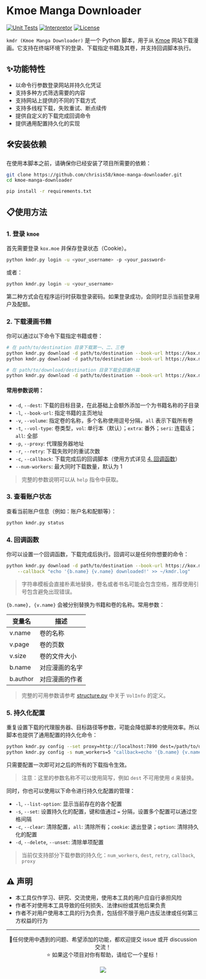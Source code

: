 # Kmoe Manga Downloader

[![Unit Tests](https://github.com/chrisis58/kmdr/actions/workflows/unit-test.yml/badge.svg)](https://github.com/chrisis58/kmdr/actions/workflows/unit-test.yml) [![Interpretor](https://img.shields.io/badge/python-3.9+-blue)](https://www.python.org/) [![License](https://img.shields.io/badge/License-MIT-green)](https://github.com/chrisis58/kmdr/blob/main/LICENSE)

`kmdr (Kmoe Manga Downloader)` 是一个 Python 脚本，用于从 [Kmoe](https://kox.moe/) 网站下载漫画。它支持在终端环境下的登录、下载指定书籍及其卷，并支持回调脚本执行。

## ✨功能特性

- 以命令行参数登录网站并持久化凭证
- 支持多种方式筛选需要的内容
- 支持网站上提供的不同的下载方式
- 支持多线程下载，失败重试、断点续传
- 提供自定义的下载完成回调命令
- 提供通用配置持久化的实现

## 🛠️安装依赖

在使用本脚本之前，请确保你已经安装了项目所需要的依赖：

```bash
git clone https://github.com/chrisis58/kmoe-manga-downloader.git
cd kmoe-manga-downloader

pip install -r requirements.txt
```

## 📋使用方法

### 1. 登录 `kmoe`

首先需要登录 `kox.moe` 并保存登录状态（Cookie）。

```bash
python kmdr.py login -u <your_username> -p <your_password>
```

或者：

```bash
python kmdr.py login -u <your_username>
```

第二种方式会在程序运行时获取登录密码。如果登录成功，会同时显示当前登录用户及配额。

### 2. 下载漫画书籍

你可以通过以下命令下载指定书籍或卷：

```bash
# 在 path/to/destination 目录下载第一、二、三卷
python kmdr.py download -d path/to/destination --book-url https://kox.moe/c/50076.htm --volume 1,2,3
python kmdr.py download -d path/to/destination --book-url https://kox.moe/c/50076.htm -v 1-3
```

```bash
# 在 path/to/download/destination 目录下载全部番外篇
python kmdr.py download -d path/to/destination --book-url https://kox.moe/c/50076.htm --vol-type extra -v all
```

#### 常用参数说明：

- `-d`, `--dest`: 下载的目标目录，在此基础上会额外添加一个为书籍名称的子目录
- `-l`, `--book-url`: 指定书籍的主页地址
- `-v`, `--volume`: 指定卷的名称，多个名称使用逗号分隔，`all` 表示下载所有卷
- `-t`, `--vol-type`: 卷类型，`vol`: 单行本（默认）；`extra`: 番外；`seri`: 连载话；`all`: 全部
- `-p`, `--proxy`: 代理服务器地址
- `-r`, `--retry`: 下载失败时的重试次数
- `-c`, `--callback`: 下载完成后的回调脚本（使用方式详见 [4. 回调函数](https://github.com/chrisis58/kmoe-manga-downlaoder?tab=readme-ov-file#4-%E5%9B%9E%E8%B0%83%E5%87%BD%E6%95%B0)）
- `--num-workers`: 最大同时下载数量，默认为 1

> 完整的参数说明可以从 `help` 指令中获取。

### 3. 查看账户状态

查看当前账户信息（例如：账户名和配额等）：

```bash
python kmdr.py status
```

### 4. 回调函数

你可以设置一个回调函数，下载完成后执行。回调可以是任何你想要的命令：

```bash
python kmdr.py download -d path/to/destination --book-url https://kox.moe/c/50076.htm -v 1-3 \
	--callback "echo '{b.name} {v.name} downloaded!' >> ~/kmdr.log"
```

> 字符串模板会直接朴素地替换，卷名或者书名可能会包含空格，推荐使用引号包含避免出现错误。

`{b.name}, {v.name}` 会被分别替换为书籍和卷的名称。常用参数：

| 变量名   | 描述           |
| -------- | -------------- |
| v.name   | 卷的名称       |
| v.page   | 卷的页数       |
| v.size   | 卷的文件大小   |
| b.name   | 对应漫画的名字 |
| b.author | 对应漫画的作者 |

> 完整的可用参数请参考 [structure.py](https://github.com/chrisis58/kmdr/blob/main/core/structure.py#L11) 中关于 `VolInfo` 的定义。

### 5. 持久化配置

重复设置下载的代理服务器、目标路径等参数，可能会降低脚本的使用效率。所以脚本也提供了通用配置的持久化命令：

```bash
python kmdr.py config --set proxy=http://localhost:7890 dest=/path/to/destination
python kmdr.py config -s num_workers=5 "callback=echo '{b.name} {v.name} downloaded!' >> ~/kmdr.log"
```

只需要配置一次即可对之后的所有的下载指令生效。

> 注意：这里的参数名称不可以使用简写，例如 `dest` 不可用使用 `d` 来替换。

同时，你也可以使用以下命令进行持久化配置的管理：

- `-l`, `--list-option`: 显示当前存在的各个配置
- `-s`, `--set`: 设置持久化的配置，键和值通过 `=` 分隔，设置多个配置可以通过空格间隔
- `-c`, `--clear`: 清除配置，`all`: 清除所有；`cookie`: 退出登录；`option`: 清除持久化的配置
- `-d`, `--delete`, `--unset`: 清除单项配置

> 当前仅支持部分下载参数的持久化：`num_workers`, `dest`, `retry`, `callback`, `proxy`

## ⚠️ 声明

- 本工具仅作学习、研究、交流使用，使用本工具的用户应自行承担风险
- 作者不对使用本工具导致的任何损失、法律纠纷或其他后果负责
- 作者不对用户使用本工具的行为负责，包括但不限于用户违反法律或任何第三方权益的行为

---

<div align=center> 
💬任何使用中遇到的问题、希望添加的功能，都欢迎提交 issue 或开 discussion 交流！<br />
⭐ 如果这个项目对你有帮助，请给它一个星标！<br /> <br /> 
<img src="https://counter.seku.su/cmoe?name=kmdr&theme=mbs" />
</div>

